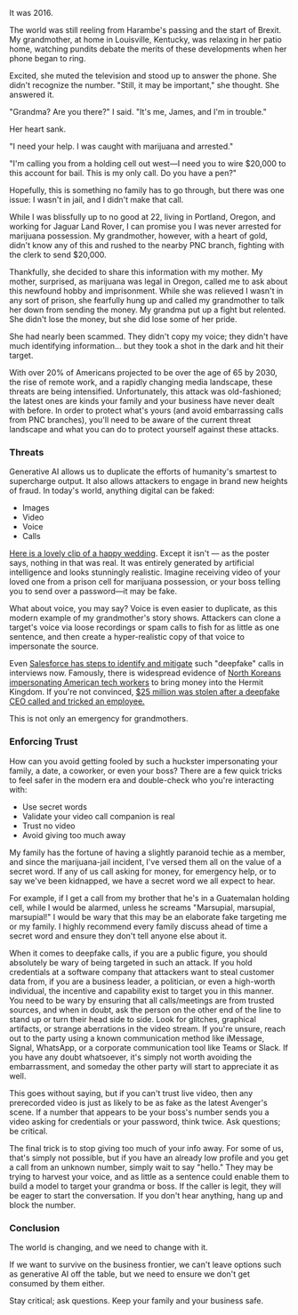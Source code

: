 It was 2016.

The world was still reeling from Harambe's passing and the start of Brexit. My grandmother, at home in Louisville, Kentucky, was relaxing in her patio home, watching pundits debate the merits of these developments when her phone began to ring.

Excited, she muted the television and stood up to answer the phone. She didn't recognize the number. "Still, it may be important," she thought. She answered it.

"Grandma? Are you there?" I said. "It's me, James, and I'm in trouble."

Her heart sank.

"I need your help. I was caught with marijuana and arrested."

"I'm calling you from a holding cell out west—I need you to wire $20,000 to this account for bail. This is my only call. Do you have a pen?"

Hopefully, this is something no family has to go through, but there was one issue: I wasn't in jail, and I didn't make that call.

While I was blissfully up to no good at 22, living in Portland, Oregon, and working for Jaguar Land Rover, I can promise you I was never arrested for marijuana possession. My grandmother, however, with a heart of gold, didn't know any of this and rushed to the nearby PNC branch, fighting with the clerk to send $20,000.

Thankfully, she decided to share this information with my mother. My mother, surprised, as marijuana was legal in Oregon, called me to ask about this newfound hobby and imprisonment. While she was relieved I wasn't in any sort of prison, she fearfully hung up and called my grandmother to talk her down from sending the money. My grandma put up a fight but relented. She didn't lose the money, but she did lose some of her pride.

She had nearly been scammed. They didn't copy my voice; they didn't have much identifying information... but they took a shot in the dark and hit their target.

With over 20% of Americans projected to be over the age of 65 by 2030, the rise of remote work, and a rapidly changing media landscape, these threats are being intensified. Unfortunately, this attack was old-fashioned; the latest ones are kinds your family and your business have never dealt with before. In order to protect what's yours (and avoid embarrassing calls from PNC branches), you'll need to be aware of the current threat landscape and what you can do to protect yourself against these attacks.

### Threats

Generative AI allows us to duplicate the efforts of humanity's smartest to supercharge output. It also allows attackers to engage in brand new heights of fraud. In today's world, anything digital can be faked:

* Images
* Video
* Voice
* Calls

[Here is a lovely clip of a happy wedding](https://x.com/caleb_friesen2/status/1945470112133206505). Except it isn't — as the poster says, nothing in that was real. It was entirely generated by artificial intelligence and looks stunningly realistic. Imagine receiving video of your loved one from a prison cell for marijuana possession, or your boss telling you to send over a password—it may be fake.

What about voice, you may say? Voice is even easier to duplicate, as this modern example of my grandmother's story shows. Attackers can clone a target's voice via loose recordings or spam calls to fish for as little as one sentence, and then create a hyper-realistic copy of that voice to impersonate the source.

Even [Salesforce has steps to identify and mitigate](https://indeedinc.my.site.com/employerSupport1/s/article/How-to-spot-a-deepfake-during-a-video-interview?language=en_US) such "deepfake" calls in interviews now. Famously, there is widespread evidence of [North Koreans impersonating American tech workers](https://www.politico.com/news/2025/05/12/north-korea-remote-workers-us-tech-companies-00340208) to bring money into the Hermit Kingdom. If you're not convinced, [$25 million was stolen after a deepfake CEO called and tricked an employee.](https://www.cnn.com/2024/02/04/asia/deepfake-cfo-scam-hong-kong-intl-hnk)

This is not only an emergency for grandmothers.
    
### Enforcing Trust

How can you avoid getting fooled by such a huckster impersonating your family, a date, a coworker, or even your boss? There are a few quick tricks to feel safer in the modern era and double-check who you're interacting with:

* Use secret words
* Validate your video call companion is real
* Trust no video
* Avoid giving too much away

My family has the fortune of having a slightly paranoid techie as a member, and since the marijuana-jail incident, I've versed them all on the value of a secret word. If any of us call asking for money, for emergency help, or to say we've been kidnapped, we have a secret word we all expect to hear.

For example, if I get a call from my brother that he's in a Guatemalan holding cell, while I would be alarmed, unless he screams "Marsupial, marsupial, marsupial!" I would be wary that this may be an elaborate fake targeting me or my family. I highly recommend every family discuss ahead of time a secret word and ensure they don't tell anyone else about it.

When it comes to deepfake calls, if you are a public figure, you should absolutely be wary of being targeted in such an attack. If you hold credentials at a software company that attackers want to steal customer data from, if you are a business leader, a politician, or even a high-worth individual, the incentive and capability exist to target you in this manner. You need to be wary by ensuring that all calls/meetings are from trusted sources, and when in doubt, ask the person on the other end of the line to stand up or turn their head side to side. Look for glitches, graphical artifacts, or strange aberrations in the video stream. If you're unsure, reach out to the party using a known communication method like iMessage, Signal, WhatsApp, or a corporate communication tool like Teams or Slack. If you have any doubt whatsoever, it's simply not worth avoiding the embarrassment, and someday the other party will start to appreciate it as well.

This goes without saying, but if you can't trust live video, then any prerecorded video is just as likely to be as fake as the latest Avenger's scene. If a number that appears to be your boss's number sends you a video asking for credentials or your password, think twice. Ask questions; be critical.

The final trick is to stop giving too much of your info away. For some of us, that's simply not possible, but if you have an already low profile and you get a call from an unknown number, simply wait to say "hello." They may be trying to harvest your voice, and as little as a sentence could enable them to build a model to target your grandma or boss. If the caller is legit, they will be eager to start the conversation. If you don't hear anything, hang up and block the number.

### Conclusion

The world is changing, and we need to change with it.

If we want to survive on the business frontier, we can't leave options such as generative AI off the table, but we need to ensure we don't get consumed by them either.

Stay critical; ask questions. Keep your family and your business safe.

